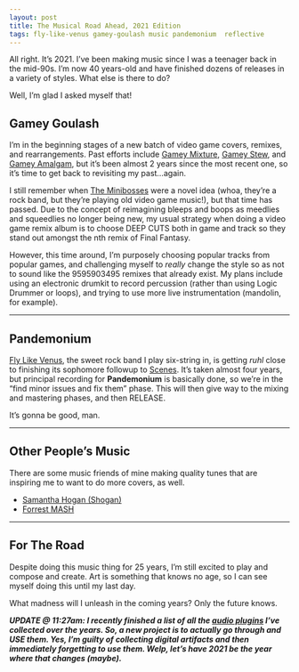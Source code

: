 ```yaml
---
layout: post
title: The Musical Road Ahead, 2021 Edition
tags: fly-like-venus gamey-goulash music pandemonium  reflective
---
```

All right. It&#8217;s 2021. I&#8217;ve been making music since I was a teenager back in the mid-90s. I&#8217;m now 40 years-old and have finished dozens of releases in a variety of styles. What else is there to do?

Well, I&#8217;m glad I asked myself that!

<!--more-->

## Gamey Goulash

I&#8217;m in the beginning stages of a new batch of video game covers, remixes, and rearrangements. Past efforts include [Gamey Mixture](https://nebyoolae.bandcamp.com/album/gamey-mixture), [Gamey Stew](https://nebyoolae.bandcamp.com/album/gamey-stew), and [Gamey Amalgam](https://nebyoolae.bandcamp.com/album/gamey-amalgam), but it&#8217;s been almost 2 years since the most recent one, so it&#8217;s time to get back to revisiting my past&#8230;again.

I still remember when [The Minibosses](http://www.minibosses.com/) were a novel idea (whoa, they&#8217;re a rock band, but they&#8217;re playing old video game music!), but that time has passed. Due to the concept of reimagining bleeps and boops as meedlies and squeedlies no longer being new, my usual strategy when doing a video game remix album is to choose DEEP CUTS both in game and track so they stand out amongst the nth remix of Final Fantasy.

However, this time around, I&#8217;m purposely choosing popular tracks from popular games, and challenging myself to _really_ change the style so as not to sound like the 9595903495 remixes that already exist. My plans include using an electronic drumkit to record percussion (rather than using Logic Drummer or loops), and trying to use more live instrumentation (mandolin, for example).

<hr class="wp-block-separator" />

## Pandemonium

[Fly Like Venus](https://flylikevenus.bandcamp.com), the sweet rock band I play six-string in, is getting _ruhl_ close to finishing its sophomore followup to [Scenes](https://flylikevenus.com/album/scenes). It&#8217;s taken almost four years, but principal recording for **Pandemonium** is basically done, so we&#8217;re in the &#8220;find minor issues and fix them&#8221; phase. This will then give way to the mixing and mastering phases, and then RELEASE.

It&#8217;s gonna be good, man.

<hr class="wp-block-separator" />

## Other People&#8217;s Music

There are some music friends of mine making quality tunes that are inspiring me to want to do more covers, as well.

  * [Samantha Hogan (Shogan)](https://samanthahogan-composer.bandcamp.com/album/midi-tastic-video-game-ish-music-v-1)
  * [Forrest MASH](https://www.youtube.com/channel/UCCNiGiYxzPsnmuQFOCel9eg)

<hr class="wp-block-separator" />

## For The Road

Despite doing this music thing for 25 years, I&#8217;m still excited to play and compose and create. Art is something that knows no age, so I can see myself doing this until my last day.

What madness will I unleash in the coming years? Only the future knows.

**_UPDATE @ 11:27am: I recently finished a list of all the [audio plugins](/audio-plugins) I&#8217;ve collected over the years. So, a new project is to actually go through and USE them. Yes, I&#8217;m guilty of collecting digital artifacts and then immediately forgetting to use them. Welp, let&#8217;s have 2021 be the year where that changes (maybe)._**
